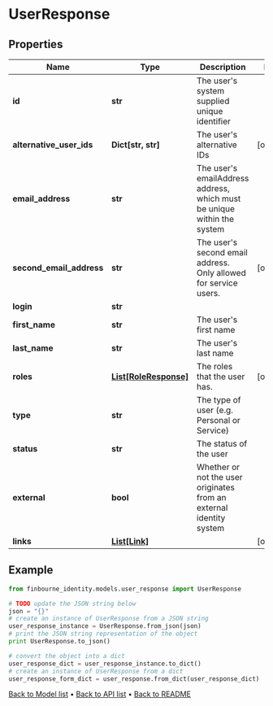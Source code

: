 # UserResponse


## Properties
Name | Type | Description | Notes
------------ | ------------- | ------------- | -------------
**id** | **str** | The user&#39;s system supplied unique identifier | 
**alternative_user_ids** | **Dict[str, str]** | The user&#39;s alternative IDs | [optional] 
**email_address** | **str** | The user&#39;s emailAddress address, which must be unique within the system | 
**second_email_address** | **str** | The user&#39;s second email address. Only allowed for service users. | [optional] 
**login** | **str** |  | 
**first_name** | **str** | The user&#39;s first name | 
**last_name** | **str** | The user&#39;s last name | 
**roles** | [**List[RoleResponse]**](RoleResponse.md) | The roles that the user has. | [optional] 
**type** | **str** | The type of user (e.g. Personal or Service) | 
**status** | **str** | The status of the user | 
**external** | **bool** | Whether or not the user originates from an external identity system | 
**links** | [**List[Link]**](Link.md) |  | [optional] 

## Example

```python
from finbourne_identity.models.user_response import UserResponse

# TODO update the JSON string below
json = "{}"
# create an instance of UserResponse from a JSON string
user_response_instance = UserResponse.from_json(json)
# print the JSON string representation of the object
print UserResponse.to_json()

# convert the object into a dict
user_response_dict = user_response_instance.to_dict()
# create an instance of UserResponse from a dict
user_response_form_dict = user_response.from_dict(user_response_dict)
```
[Back to Model list](../README.md#documentation-for-models) &#8226; [Back to API list](../README.md#documentation-for-api-endpoints) &#8226; [Back to README](../README.md)


